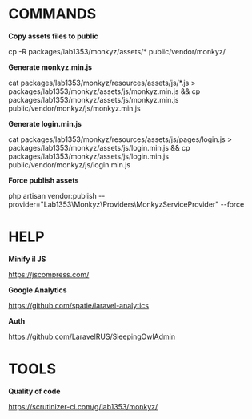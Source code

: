 # COMMANDS

**Copy assets files to public**

cp -R packages/lab1353/monkyz/assets/* public/vendor/monkyz/

**Generate monkyz.min.js**

cat packages/lab1353/monkyz/resources/assets/js/*.js > packages/lab1353/monkyz/assets/js/monkyz.min.js && cp packages/lab1353/monkyz/assets/js/monkyz.min.js public/vendor/monkyz/js/monkyz.min.js

**Generate login.min.js**

cat packages/lab1353/monkyz/resources/assets/js/pages/login.js > packages/lab1353/monkyz/assets/js/login.min.js && cp packages/lab1353/monkyz/assets/js/login.min.js public/vendor/monkyz/js/login.min.js

**Force publish assets**

php artisan vendor:publish --provider="Lab1353\Monkyz\Providers\MonkyzServiceProvider" --force

# HELP

**Minify il JS**

https://jscompress.com/

**Google Analytics**

https://github.com/spatie/laravel-analytics

**Auth**

https://github.com/LaravelRUS/SleepingOwlAdmin

# TOOLS

**Quality of code**

https://scrutinizer-ci.com/g/lab1353/monkyz/
